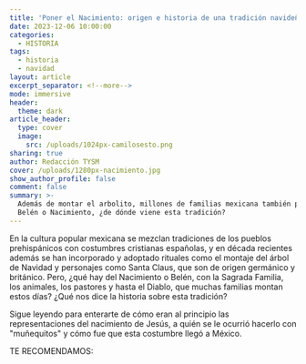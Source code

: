 ```yaml
---
title: 'Poner el Nacimiento: origen e historia de una tradición navideña en México'
date: 2023-12-06 10:00:00
categories:
  - HISTORIA
tags:
  - historia
  - navidad
layout: article
excerpt_separator: <!--more-->
mode: immersive
header:
  theme: dark
article_header:
  type: cover
  image:
    src: /uploads/1024px-camilosesto.png
sharing: true
author: Redacción TYSM
cover: /uploads/1280px-nacimiento.jpg
show_author_profile: false
comment: false
summary: >-
  Además de montar el arbolito, millones de familias mexicana también ponen el
  Belén o Nacimiento, ¿de dónde viene esta tradición?
---
```

En la cultura popular mexicana se mezclan tradiciones de los pueblos prehispánicos con costumbres cristianas españolas, y en década recientes además se han incorporado y adoptado rituales como el montaje del árbol de Navidad y personajes como Santa Claus, que son de origen germánico y británico. Pero, ¿qué hay del Nacimiento o Belén, con la Sagrada Familia, los animales, los pastores y hasta el Diablo, que muchas familias montan estos días? ¿Qué nos dice la historia sobre esta tradición?

Sigue leyendo para enterarte de cómo eran al principio las representaciones del nacimiento de Jesús, a quién se le ocurrió hacerlo con "muñequitos" y cómo fue que esta costumbre llegó a México.

TE RECOMENDAMOS: